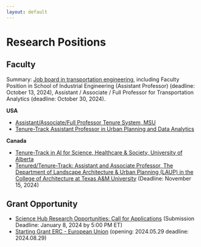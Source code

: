 ```yaml
---
layout: default
---
```


# Research Positions

## Faculty

Summary: [Job board in transportation engineering](https://bridgingtransport.org/job-board/), including Faculty Position in School of Industrial Engineering (Assistant Professor) (deadline: October 13, 2024), Assistant / Associate / Full Professor for Transportation Analytics (deadline: October 30, 2024).

**USA**

- [Assistant/Associate/Full Professor Tenure System, MSU](https://careers.msu.edu/en-us/job/520719/assistantassociatefull-professor-tenure-system)
- [Tenure-Track Assistant Professor in Urban Planning and Data Analytics](https://academicjobsonline.org/ajo/jobs/29102)

**Canada**

- [Tenure-Track in AI for Science, Healthcare & Society, University of Alberta](https://www.amii.ca/your-career/interdisciplinary-research-careers/)
- [Tenured/Tenure-Track: Assistant and Associate Professor, The Department of Landscape Architecture & Urban Planning (LAUP) in the College of Architecture at Texas A&M University](https://faculty.tamu.edu/JobDetail?JobId=154811) (Deadline: November 15, 2024)

## Grant Opportunity

- [Science Hub Research Opportunities: Call for Applications](https://sciencehub.mit.edu/call-for-applications/) (Submission Deadline: January 8, 2024 by 5:00 PM ET)
- [Starting Grant ERC - European Union](https://erc.europa.eu/apply-grant/starting-grant) (opening: 2024.05.29 deadline: 2024.08.29)


<br>
<br>
